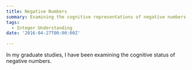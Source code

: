 ```yaml
---
title: Negative Numbers
summary: Examining the cognitive representations of negative numbers
tags:
  - Integer Understanding
date: '2016-04-27T00:00:00Z'

---
```


In my graduate studies, I have been examining the cognitive status of negative numbers.

